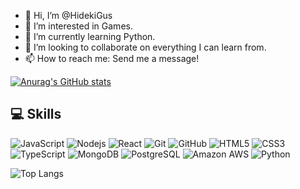 - 👋 Hi, I’m @HidekiGus
- 👀 I’m interested in Games.
- 🌱 I’m currently learning Python.
- 💞️ I’m looking to collaborate on everything I can learn from.
- 📫 How to reach me: Send me a message!


[![Anurag's GitHub stats](https://github-readme-stats.vercel.app/api?username=HidekiGus)](https://github.com/anuraghazra/github-readme-stats)

## 💻 Skills

![JavaScript](https://img.shields.io/badge/-JavaScript-black?style=flat-square&logo=javascript)
![Nodejs](https://img.shields.io/badge/-Nodejs-black?style=flat-square&logo=Node.js)
![React](https://img.shields.io/badge/-React-black?style=flat-square&logo=react)
![Git](https://img.shields.io/badge/-Git-black?style=flat-square&logo=git)
![GitHub](https://img.shields.io/badge/-GitHub-181717?style=flat-square&logo=github)
![HTML5](https://img.shields.io/badge/-HTML5-E34F26?style=flat-square&logo=html5&logoColor=white)
![CSS3](https://img.shields.io/badge/-CSS3-1572B6?style=flat-square&logo=css3)
![TypeScript](https://img.shields.io/badge/-TypeScript-007ACC?style=flat-square&logo=typescript)
![MongoDB](https://img.shields.io/badge/-MongoDB-black?style=flat-square&logo=mongodb)
![PostgreSQL](https://img.shields.io/badge/-PostgreSQL-336791?style=flat-square&logo=postgresql)
![Amazon AWS](https://img.shields.io/badge/Amazon%20AWS-232F3E?style=flat-square&logo=amazon-aws)
![Python](https://img.shields.io/badge/-Python-black?style=flat-square&logo=Python)

![Top Langs](https://github-readme-stats.vercel.app/api/top-langs/?username=aemmadi&hide=TeX&layout=compact)

<!---
HidekiGus/HidekiGus is a ✨ special ✨ repository because its `README.md` (this file) appears on your GitHub profile.
You can click the Preview link to take a look at your changes.
--->
